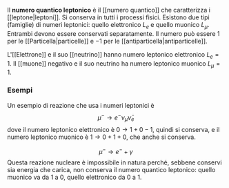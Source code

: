 Il **numero quantico leptonico** è il [[numero quantico]] che caratterizza i [[leptone|leptoni]]. Si conserva in tutti i processi fisici. Esistono due tipi (famiglie) di numeri leptonici: quello elettronico $L_{e}$ e quello muonico $L_{\mu}$. Entrambi devono essere conservati separatamente. Il numero può essere 1 per le [[Particella|particelle]] e $-1$ per le [[antiparticella|antiparticelle]].

L'[[Elettrone]] e il suo [[neutrino]] hanno numero leptonico elettronico $L_{e}=1$. Il [[muone]] negativo e il suo neutrino ha numero leptonico muonico $L_{\mu}=1$.

### Esempi
Un esempio di reazione che usa i numeri leptonici è
$$\mu^{-} \rightarrow e^{-}\nu_{\mu}\bar{\nu}_{e}$$
dove il numero leptonico elettronico è $0 \rightarrow 1 + 0 - 1$, quindi si conserva, e il numero leptonico muonico è $1 \rightarrow 0 + 1 + 0$, che anche si conserva.

$$\mu^{-} \rightarrow e^{-} + \gamma$$
Questa reazione nucleare è impossibile in natura perché, sebbene conservi sia energia che carica, non conserva il numero quantico leptonico: quello muonico va da 1 a 0, quello elettronico da 0 a 1.
